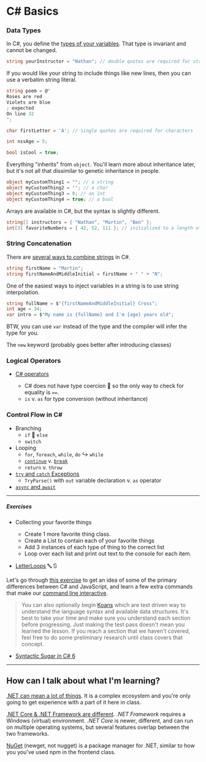 # C# Basics

### Data Types
In C#, you define the [types of your variables](https://docs.microsoft.com/en-us/dotnet/csharp/language-reference/keywords/built-in-types-table). That type is invariant and cannot be changed.
```cs
string yourInstructor = "Nathan"; // double quotes are required for strings
```
If you would like your string to include things like new lines, then you can use a verbatim string literal.
```cs
string poem = @"
Roses are red
Violets are blue
; expected
On line 32
";
```
```cs
char firstLetter = 'A'; // single quotes are required for characters
```
```cs
int nssAge = 5;
```
```cs
bool isCool = true;
```
Everything "inherits" from `object`. You'll learn more about inheritance later, but it's not all that dissimilar to genetic inheritance in people.
```cs
object myCustomThing1 = ""; // a string
object myCustomThing2 = ''; // a char
object myCustomThing3 = 0; // an int
object myCustomThing4 = true; // a bool
```
Arrays are available in C#, but the syntax is slightly different.
```cs
string[] instructors = { "Nathan", "Martin", "Ben" };
int[3] favoriteNumbers = { 42, 52, 111 }; // initialized to a length of 3
```

### String Concatenation
There are [several ways to combine strings](https://docs.microsoft.com/en-us/dotnet/csharp/how-to/concatenate-multiple-strings) in C#.
```cs
string firstName = "Martin";
string firstNameAndMiddleInitial = firstName + " " + "N";
```
One of the easiest ways to inject variables in a string is to use string interpolation.
```cs
string fullName = $"{firstNameAndMiddleInitial} Cross";
int age = 34;
var intro = $"My name is {fullName} and I'm {age} years old";
```
BTW, you can use `var` instead of the type and the compiler will infer the type for you.

The `new` keyword (probably goes better after introducing classes)

### Logical Operators
- [C# operators](https://docs.microsoft.com/en-us/dotnet/csharp/language-reference/operators/)

	- C# does not have type coercion :raised_hands: so the only way to check for equality is `==`.
	- `is` v. `as` for type conversion (without inheritance)

### Control Flow in C#
- Branching
	- `if` :twisted_rightwards_arrows: `else`
	- `switch`
- Looping
	- `for`, `foreach`, `while`, `do` :arrow_right_hook: `while`
	- [`continue`](https://docs.microsoft.com/en-us/dotnet/csharp/language-reference/keywords/continue) v. [`break`](https://docs.microsoft.com/en-us/dotnet/csharp/language-reference/keywords/break)
	- `return` v. `throw`
- [`try` and `catch` Exceptions](https://docs.microsoft.com/en-us/dotnet/csharp/programming-guide/exceptions/index)
	- `TryParse()` with `out` variable declaration v. `as` operator
- [`async` and `await`](https://docs.microsoft.com/en-us/dotnet/csharp/programming-guide/concepts/async/control-flow-in-async-programs)

***

##### Exercises

- Collecting your favorite things
    - Create 1 more favorite thing class.
    - Create a List to contain each of your favorite things
    - Add 3 instances of each type of thing to the correct list
    - Loop over each list and print out text to the console for each item.

- [LetterLoops](https://github.com/nss-evening-cohort-07/bangazon-inc/blob/master/orientation/exercises/LetterLoops.md) :abc: :arrows_clockwise:

Let's go through [this exercise](https://github.com/nss-evening-cohort-07/bangazon-inc/blob/master/orientation/02_FIRST_EXECUTABLE.md) to get an idea of some of the primary differences between C# and JavaScript, and learn a few extra commands that make our [command line interactive](https://github.com/nss-evening-cohort-07/bangazon-inc/blob/master/orientation/13_CLI_IO.md).

> You can also optionally begin [Koans](https://github.com/NotMyself/DotNetCoreKoans) which are test driven way to understand the language syntax and available data structures. It's best to take your time and make sure you understand each section before progressing. Just making the test pass doesn't mean you learned the lesson. If you reach a section that we haven't covered, feel free to do some preliminary research until class covers that concept.

- [Syntactic Sugar in C# 6](https://github.com/nss-evening-cohort-07/bangazon-inc/blob/master/orientation/exercises/06_%20EXPRESSION_FN_MEMBERS.md)
***

## How can I talk about what I'm learning?

[.NET can mean a lot of things](https://www.microsoft.com/net/learn/what-is-dotnet). It is a complex ecosystem and you're only going to get experience with a part of it here in class.

[.NET Core & .NET Framework are different](https://docs.microsoft.com/en-us/dotnet/standard/choosing-core-framework-server). _.NET Framework_ requires a Windows (virtual) environment. _.NET Core_ is newer, different, and can run on multiple operating systems, but several features overlap between the two frameworks.

[NuGet](https://www.nuget.org/) (newget, not nugget) is a package manager for .NET, similar to how you you've used npm in the frontend class.
